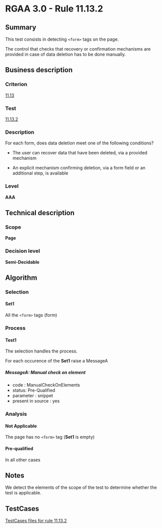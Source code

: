 # RGAA 3.0 -  Rule 11.13.2

## Summary

This test consists in detecting `<form>` tags on the page.

The control that checks that recovery or confirmation mechanisms are provided in case of data deletion has to be done manually.

## Business description

### Criterion

[11.13](http://disic.github.io/rgaa_referentiel_en/RGAA3.0_Criteria_English_version_v1.html#crit-11-13)

### Test

[11.13.2](http://disic.github.io/rgaa_referentiel_en/RGAA3.0_Criteria_English_version_v1.html#test-11-13-2)

### Description
For each form, does
    data deletion meet one of the following conditions?
    <ul><li> The user can recover data that have been
   deleted, via a provided mechanism</li>
  <li> An explicit mechanism confirming deletion, via a
   form field or an additional step, is available </li>
    </ul> 


### Level

**AAA**

## Technical description

### Scope

**Page**

### Decision level

**Semi-Decidable**

## Algorithm

### Selection

#### Set1

All the `<form>` tags (form)

### Process

#### Test1

The selection handles the process.

For each occurence of the **Set1** raise a MessageA

##### MessageA: Manual check on element

-   code : ManualCheckOnElements
-   status: Pre-Qualified
-   parameter : snippet
-   present in source : yes

### Analysis

#### Not Applicable

The page has no `<form>` tag (**Set1** is empty)

#### Pre-qualified

In all other cases

## Notes

We detect the elements of the scope of the test to determine whether the
test is applicable.



##  TestCases 

[TestCases files for rule 11.13.2](https://github.com/Asqatasun/Asqatasun/tree/master/rules/rules-rgaa3.0/src/test/resources/testcases/rgaa30/Rgaa30Rule111302/) 


